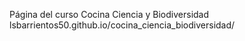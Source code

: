 Página del curso Cocina Ciencia y Biodiversidad
lsbarrientos50.github.io/cocina_ciencia_biodiversidad/ 
